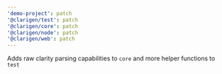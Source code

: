 ```yaml
---
'demo-project': patch
'@clarigen/test': patch
'@clarigen/core': patch
'@clarigen/node': patch
'@clarigen/web': patch
---
```


Adds raw clarity parsing capabilities to `core` and more helper functions to `test`
